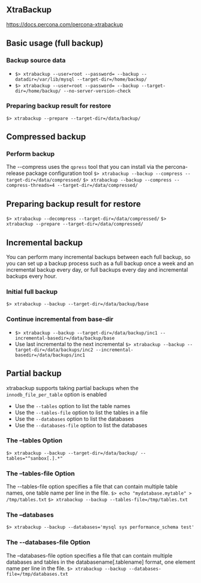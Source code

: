 ## XtraBackup
https://docs.percona.com/percona-xtrabackup

## Basic usage (full backup)
### Backup source data
- `$> xtrabackup --user=root --password= --backup --datadir=/var/lib/mysql --target-dir=/home/backup/`
- `$> xtrabackup --user=root --password= --backup --target-dir=/home/backup/ --no-server-version-check`

### Preparing backup result for restore
`$> xtrabackup --prepare --target-dir=/data/backup/`


## Compressed backup
### Perform backup
The --compress uses the `qpress` tool that you can install via the percona-release package configuration tool
`$> xtrabackup --backup --compress --target-dir=/data/compressed/`
`$> xtrabackup --backup --compress --compress-threads=4 --target-dir=/data/compressed/`

## Preparing backup result for restore
`$> xtrabackup --decompress --target-dir=/data/compressed/`
`$> xtrabackup --prepare --target-dir=/data/compressed/`


## Incremental backup
You can perform many incremental backups between each full backup, so you can set up a backup process such as a 
full backup once a week and an incremental backup every day, or full backups every day and incremental backups every hour.

### Initial full backup
`$> xtrabackup --backup --target-dir=/data/backup/base`

### Continue incremental from base-dir
- `$> xtrabackup --backup --target-dir=/data/backup/inc1 --incremental-basedir=/data/backup/base`
- Use last incremental to the next incremental
`$> xtrabackup --backup --target-dir=/data/backups/inc2 --incremental-basedir=/data/backups/inc1`


## Partial backup
xtrabackup supports taking partial backups when the `innodb_file_per_table` option is enabled
- Use the `--tables` option to list the table names
- Use the `--tables-file` option to list the tables in a file
- Use the `--databases` option to list the databases
- Use the `--databases-file` option to list the databases

### The –tables Option
`$> xtrabackup --backup --target-dir=/data/backup/ --tables="^sanbox[.].*"`

### The –tables-file Option
The --tables-file option specifies a file that can contain multiple table names, one table name per line in the file. 
`$> echo "mydatabase.mytable" > /tmp/tables.txt`
`$> xtrabackup --backup --tables-file=/tmp/tables.txt`

### The –databases
`$> xtrabackup --backup --databases='mysql sys performance_schema test'`

### The --databases-file Option
The –databases-file option specifies a file that can contain multiple databases and 
tables in the databasename[.tablename] format, one element name per line in the file.
`$> xtrabackup --backup --databases-file=/tmp/databases.txt`